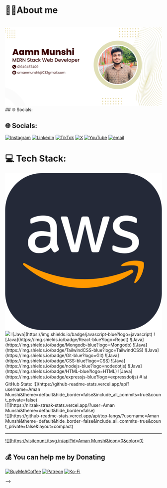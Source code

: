 ## <h1> 🧑‍💻About me <h1/>
<img src="https://github.com/AmanMunshi032/AmanMunshi032/blob/main/1.png">
## 🌐 Socials:

## 🌐 Socials:
 [![Instagram](https://img.shields.io/badge/Instagram-%23E4405F.svg?logo=Instagram&logoColor=white)](https://instagram.com/b) [![LinkedIn](https://img.shields.io/badge/LinkedIn-%230077B5.svg?logo=linkedin&logoColor=white)](https://linkedin.com/in/b) [![TikTok](https://img.shields.io/badge/TikTok-%23000000.svg?logo=TikTok&logoColor=white)](https://tiktok.com/@b) [![X](https://img.shields.io/badge/X-black.svg?logo=X&logoColor=white)](https://x.com/b) [![YouTube](https://img.shields.io/badge/YouTube-%23FF0000.svg?logo=YouTube&logoColor=white)](https://youtube.com/@b) [![email](https://img.shields.io/badge/Email-D14836?logo=gmail&logoColor=white)](mailto:b) 

<!-- Proudly created with GPRM ( https://gprm.itsvg.in ) -->

# 💻 Tech Stack:
 <img src='https://github.com/tandpfun/skill-icons/blob/65dea6c4eaca7da319e552c09f4cf5a9a8dab2c8/icons/AWS-Dark.svg'>
 <img src="./icons/MongoDB.svg" width="48"> 
![Java](https://img.shields.io/badge/javascript-blue?logo=javascript) 
![Java](https://img.shields.io/badge/React-blue?logo=React) 
![Java](https://img.shields.io/badge/Mongodb-blue?logo=Mongodb) 
![Java](https://img.shields.io/badge/TailwindCSS-blue?logo=TailwindCSS) 
![Java](https://img.shields.io/badge/Git-blue?logo=Git) 
![Java](https://img.shields.io/badge/CSS-blue?logo=CSS) 
![Java](https://img.shields.io/badge/nodejs-blue?logo=nodedotjs) 
![Java](https://img.shields.io/badge/HTML-blue?logo=HTML) 
![Java](https://img.shields.io/badge/expressjs-blue?logo=expressdotjs) 
# 📊 GitHub Stats:
![](https://github-readme-stats.vercel.app/api?username=Aman Munshi&theme=default&hide_border=false&include_all_commits=true&count_private=false)<br/>
![](https://nirzak-streak-stats.vercel.app/?user=Aman Munshi&theme=default&hide_border=false)<br/>
![](https://github-readme-stats.vercel.app/api/top-langs/?username=Aman Munshi&theme=default&hide_border=false&include_all_commits=true&count_private=false&layout=compact)

---
[![](https://visitcount.itsvg.in/api?id=Aman Munshi&icon=0&color=0)](https://visitcount.itsvg.in)

  ## 💰 You can help me by Donating
  [![BuyMeACoffee](https://img.shields.io/badge/Buy%20Me%20a%20Coffee-ffdd00?style=for-the-badge&logo=buy-me-a-coffee&logoColor=black)](https://buymeacoffee.com/Coffee)  [![Patreon](https://img.shields.io/badge/Patreon-F96854?style=for-the-badge&logo=patreon&logoColor=white)](https://patreon.com/Aman) [![Ko-Fi](https://img.shields.io/badge/Ko--fi-F16061?style=for-the-badge&logo=ko-fi&logoColor=white)](https://ko-fi.com/Coffee) 

  
<!-- Proudly created with GPRM ( https://gprm.itsvg.in ) -->
-->

